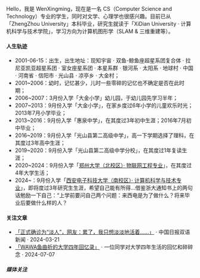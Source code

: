 Hello，我是 WenXingming，现在是一名 CS（Computer Science and Technology）专业的学生，同时对文学、心理学也很感兴趣。目前已从「ZhengZhou University」本科毕业，研究生就读于「XiDian University · 计算机科学与技术学院」，学习方向为计算机图形学（SLAM & 三维重建等）。



#### 人生轨迹

- 2001-06-15：出生，出生地址：现知宇宙 · 双鱼-鲸鱼座超星系团复合体 · 拉尼亚凯亚超星系团 · 室女座星系团 · 本星系群 · 银河系 · 太阳系 · 地球村 · 中国 · 河南省 · 信阳市 · 光山县 · 凉亭乡 · 大金村；
- 2001~2006：幼时，记忆甚少，儿时一些零碎的记忆也不确定是否在此时期；
- 2006~2007：3月份入学「大金小学」幼儿园，于幼儿园先学习半年；
- 2007~2013：9月份入学「大金小学」，在家乡度过6年小学的儿童欢乐时光；2013年7月小学毕业；
- 2013~2016：9月份入学「惠泉中学」，在其度过3年初中生涯；2016年7月初中毕业；
- 2016~2019：9月份入学「光山县第二高级中学」，高一下学期选择了理科，在其度过3年高中生涯；
- 2019~2020：9月份入学「光山县第二高级中学分校」，在其度过1年复读生涯；
- 2020~2024：9月份入学「[郑州大学（北校区）· 物联网工程专业](http://softschool.zzu.edu.cn/)」，在其度过4年大学生活；
- 2024~：9月份入学「[西安电子科技大学（南校区）· 计算机科学与技术专业](https://cs.xidian.edu.cn/)」，即将度过3年研究生生涯，希望自己能有所得...借鉴浙大通知书上的两句话勉励一下自己：“上学前要问自己两个问题：来西电是为了做什么？将来毕业后要做什么样的人？

#### 关注文章
- [「正式确诊为“淡人”，网友：累了，我只想淡淡地活着……」][1] · 中国日报双语新闻 · 2024-03-21
- [「WAWA鱼曲折的大学四年回忆录」][2] · 一位同学对大学四年生活的回忆和碎碎念 · 2024-07-07


<!-- - [React Labs: What We've Been Working On – June 2022][12] · React Blog
- [React Without Memo][11] · [React Conf 2021](https://conf.reactjs.org/)
- [Toward Hermes being the Default][11] · React Native Blog · 2021
- React Native 0.64 with Hermes for iOS · [The RN Show Podcast Ep #5](https://www.callstack.com/podcast-react-native-show) · 2021
- [Upgrading to Progressive Web Apps][9] · [Youtube](https://www.youtube.com/watch?v=RWzMF-1fjJ8&t=1s) · [JSConf CN 上海 2017](http://2017.jsconf.cn/)
- Building Progressive Web Apps · [CSDI 广州 2017](http://www.csdisummit.com/)
- The State of Progressive Web App · GDG IO Redux 北京 2017
- 炒冷饭 · PWA 到底是个什么玩意？· Baidu HQ 北京 2017
- [Service Worker 101][5] · GDG DevFest 北京 2016
- [Progressive Web App，复兴序章][4] · [QCon 上海 2016](http://2016.qconshanghai.com/presentation/3111)
- Progressive Web App 之我见 · GDG IO Redux 北京 2016
- [CSS Still Sucks 2015][2] · 2015
- [JavaScript 模块化七日谈][1] · 2015 -->


##### 媒体关注

<!-- - [Hux 黄玄：从全局视角看 React 生态][14] · 直播 · 图灵 8 点半 · 2023
- [2022 中国开源先锋 33 人][18] · SegmentFault · 2023
- [React 黄玄：不懂艺术的 B-Boy 不是 Swag 的程序员][16] · Gitee 封面人物 · 2022
- [在硅谷当程序员是怎样的体验？][17] · 知乎[《我所向往的职业啊》](https://movie.douban.com/subject/36015036/) · 2022
- [掘金 AMA：我是前端娱乐圈的老人 & Facebook 实习生 -- 黄玄][19] · 2018 -->



[1]: https://mp.weixin.qq.com/s/CZ0RPk3CDjRHn6jfhCwioA
[2]: https://blog.csdn.net/qq_51282224/article/details/140232112
[3]: //huangxuan.me/2016/06/05/pwa-in-my-pov/
[4]: //huangxuan.me/2016/10/20/pwa-qcon2016/
[5]: //huangxuan.me/2016/11/20/sw-101-gdgdf/
[6]: https://yanshuo.io/assets/player/?deck=58ac8598b123db0067292f92 "PWA Rehashing"
[7]: https://yanshuo.io/assets/player/?deck=593ad6fbfe88c2006a0a0d6d "The State of PWA"
[8]: https://yanshuo.io/assets/player/?deck=594d673d570c357d0698a950 "Building PWA"
[9]: //huangxuan.me/jsconfcn2017/
[10]: https://reactnative.dev/blog/2021/10/26/toward-hermes-being-the-default
[11]: https://youtu.be/lGEMwh32soc
[12]: https://reactjs.org/blog/2022/06/15/react-labs-what-we-have-been-working-on-june-2022.html
[13]: https://www.bilibili.com/video/BV1LY411Q7hC/?spm_id_from=333.999.0.0
[14]: https://appycyfaqcq1951.pc.xiaoe-tech.com/p/t_pc/course_pc_detail/video/v_64477dbfe4b0cf39e6c11d2a
[15]: https://segmentfault.com/a/1190000043208486
[16]: https://gitee.com/gitee-stars/30
[17]: https://www.zhihu.com/zvideo/1542577108190068737?page=ogv
[18]: https://segmentfault.com/a/1190000043208486
[19]: https://juejin.cn/post/6844903750155419655
